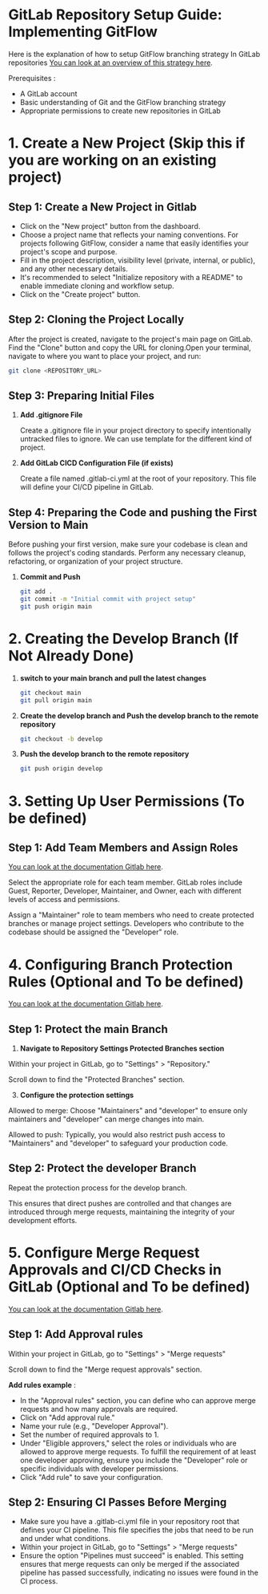 # GitLab Repository Setup Guide: Implementing GitFlow

Here is the explanation of how to setup GitFlow branching strategy In GitLab repositories
[You can look at an overview of this strategy here](https://gitversion.net/docs/learn/branching-strategies/gitflow/). 

Prerequisites : 
- A GitLab account
- Basic understanding of Git and the GitFlow branching strategy
- Appropriate permissions to create new repositories in GitLab

# 1. Create a New Project (Skip this if you are working on an existing project)

## Step 1: Create a New Project in Gitlab

- Click on the "New project" button from the dashboard.
- Choose a project name that reflects your naming conventions. For projects following GitFlow, consider a name that easily identifies your project's scope and purpose.
- Fill in the project description, visibility level (private, internal, or public), and any other necessary details.
- It's recommended to select "Initialize repository with a README" to enable immediate cloning and workflow setup.
- Click on the "Create project" button. 

## Step 2: Cloning the Project Locally

After the project is created, navigate to the project's main page on GitLab. Find the "Clone" button and copy the URL for cloning.Open your terminal, navigate to where you want to place your project, and run:

   ```bash
   git clone <REPOSITORY_URL>
   ```

## Step 3: Preparing Initial Files

1. **Add .gitignore File**

   Create a .gitignore file in your project directory to specify intentionally untracked files to ignore. We can use template for the different kind of project. 

2. **Add GitLab CICD Configuration File (if exists)** 

   Create a file named .gitlab-ci.yml at the root of your repository. This file will define your CI/CD pipeline in GitLab.

## Step 4: Preparing the Code and pushing the First Version to Main

Before pushing your first version, make sure your codebase is clean and follows the project's coding standards. Perform any necessary cleanup, refactoring, or organization of your project structure.

1. **Commit and Push**

   ```bash
   git add .
   git commit -m "Initial commit with project setup"
   git push origin main
   ```

# 2. Creating the Develop Branch (If Not Already Done)

1. **switch to your main branch and pull the latest changes**

   ```bash
   git checkout main
   git pull origin main
   ```

2. **Create the develop branch and Push the develop branch to the remote repository**

   ```bash
   git checkout -b develop
   ```

3. **Push the develop branch to the remote repository**

   ```bash
   git push origin develop
   ```

# 3. Setting Up User Permissions (To be defined)

## Step 1: Add Team Members and Assign Roles

[You can look at the documentation Gitlab here](https://docs.gitlab.com/ee/user/project/members/).  

Select the appropriate role for each team member. GitLab roles include Guest, Reporter, Developer, Maintainer, and Owner, each with different levels of access and permissions.

Assign a "Maintainer" role to team members who need to create protected branches or manage project settings.
Developers who contribute to the codebase should be assigned the "Developer" role.

# 4. Configuring Branch Protection Rules (Optional and To be defined)

[You can look at the documentation Gitlab here](https://docs.gitlab.com/ee/user/project/protected_branches.html).

## Step 1: Protect the main Branch

1. **Navigate to Repository Settings Protected Branches section** 

Within your project in GitLab, go to "Settings" > "Repository."

Scroll down to find the "Protected Branches" section.

3. **Configure the protection settings**

Allowed to merge: Choose "Maintainers" and "developer" to ensure only maintainers and "developer" can merge changes into main.

Allowed to push: Typically, you would also restrict push access to "Maintainers" and "developer" to safeguard your production code.


## Step 2: Protect the developer Branch

Repeat the protection process for the develop branch.

This ensures that direct pushes are controlled and that changes are introduced through merge requests, maintaining the integrity of your development efforts.

# 5. Configure Merge Request Approvals and CI/CD Checks in GitLab (Optional and To be defined)

[You can look at the documentation Gitlab here](https://docs.gitlab.com/ee/user/project/merge_requests/approvals/rules.html).

## Step 1: Add Approval rules

Within your project in GitLab, go to "Settings" > "Merge requests"

Scroll down to find the "Merge request approvals" section.

**Add rules example** : 

- In the "Approval rules" section, you can define who can approve merge requests and how many approvals are required.
- Click on "Add approval rule."
- Name your rule (e.g., "Developer Approval").
- Set the number of required approvals to 1.
- Under "Eligible approvers," select the roles or individuals who are allowed to approve merge requests. To fulfill the requirement of at least one developer   approving, ensure you include the "Developer" role or specific individuals with developer permissions.
- Click "Add rule" to save your configuration.

## Step 2: Ensuring CI Passes Before Merging

- Make sure you have a .gitlab-ci.yml file in your repository root that defines your CI pipeline. This file specifies the jobs that need to be run and under what conditions.
- Within your project in GitLab, go to "Settings" > "Merge requests"
- Ensure the option "Pipelines must succeed" is enabled. This setting ensures that merge requests can only be merged if the associated pipeline has passed successfully, indicating no issues were found in the CI process.